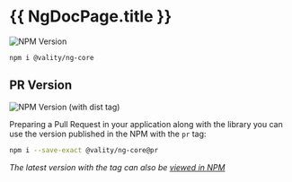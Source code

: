# {{ NgDocPage.title }}

![NPM Version](https://img.shields.io/npm/v/%40vality%2Fng-core)

```shell
npm i @vality/ng-core
```

## PR Version

![NPM Version (with dist tag)](https://img.shields.io/npm/v/%40vality%2Fng-core/pr)

Preparing a Pull Request in your application along with the library you can use the version published in the NPM with the `pr` tag:

```sh
npm i --save-exact @vality/ng-core@pr
```

_The latest version with the tag can also be [viewed in NPM](https://www.npmjs.com/package/@vality/ng-core?activeTab=versions)_
